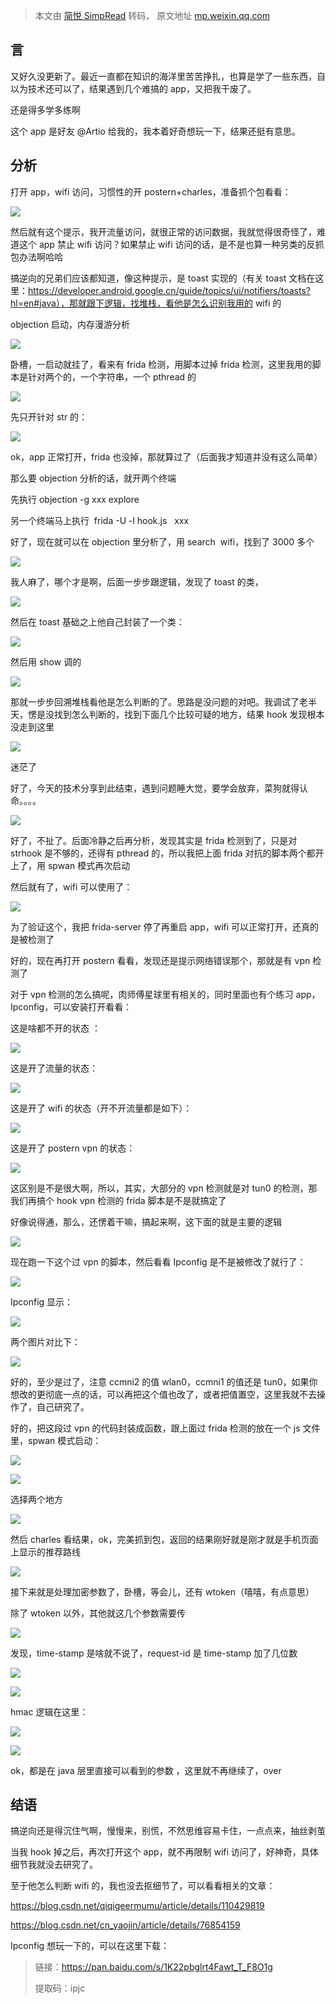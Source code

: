 > 本文由 [简悦 SimpRead](http://ksria.com/simpread/) 转码， 原文地址 [mp.weixin.qq.com](https://mp.weixin.qq.com/s/HMrhWmB4k_c90WWPOyBDkA)

言
-

又好久没更新了。最近一直都在知识的海洋里苦苦挣扎，也算是学了一些东西，自以为技术还可以了，结果遇到几个难搞的 app，又把我干废了。

还是得多学多练啊  

这个 app 是好友 @Artio 给我的，我本着好奇想玩一下，结果还挺有意思。  

分析
--

打开 app，wifi 访问，习惯性的开 postern+charles，准备抓个包看看：  

![](https://mmbiz.qpic.cn/mmbiz_png/l4m5icTfxSXW1yAnbkjfD1sOsqDmSzuia6MOC0wntZG3BIibliatibl7HcHS7VtI2KKkK3J4LueE2KjfHjHuS19icDJg/640?wx_fmt=png)

然后就有这个提示，我开流量访问，就很正常的访问数据，我就觉得很奇怪了，难道这个 app 禁止 wifi 访问？如果禁止 wifi 访问的话，是不是也算一种另类的反抓包办法啊哈哈

搞逆向的兄弟们应该都知道，像这种提示，是 toast 实现的（有关 toast 文档在这里：https://developer.android.google.cn/guide/topics/ui/notifiers/toasts?hl=en#java），那就跟下逻辑，找堆栈，看他是怎么识别我用的 wifi 的

objection 启动，内存漫游分析

![](https://mmbiz.qpic.cn/mmbiz_png/l4m5icTfxSXW1yAnbkjfD1sOsqDmSzuia6E3VicnC3ga1j56CrpJrsey8pmfZwEO0X0j68ftoXh8mKEKtG6L7jdAg/640?wx_fmt=png)

卧槽，一启动就挂了，看来有 frida 检测，用脚本过掉 frida 检测，这里我用的脚本是针对两个的，一个字符串，一个 pthread 的

![](https://mmbiz.qpic.cn/mmbiz_png/l4m5icTfxSXW1yAnbkjfD1sOsqDmSzuia6hXFFN8QITkmyZ4mlpGJaaX4g7cF8eKWvdf2daz4YUIsz0zbW2dMCew/640?wx_fmt=png)

先只开针对 str 的：  

![](https://mmbiz.qpic.cn/mmbiz_png/l4m5icTfxSXW1yAnbkjfD1sOsqDmSzuia6oCtQVo1kGqmLhtIaZ2YNdWmu1pdKuyZcOleZKCaebzlV8URgw16Xrg/640?wx_fmt=png)

ok，app 正常打开，frida 也没掉，那就算过了（后面我才知道并没有这么简单）  

那么要 objection 分析的话，就开两个终端  

先执行 objection -g xxx explore  

另一个终端马上执行  frida -U -l hook.js   xxx  

好了，现在就可以在 objection 里分析了，用 search  wifi，找到了 3000 多个

![](https://mmbiz.qpic.cn/mmbiz_png/l4m5icTfxSXW1yAnbkjfD1sOsqDmSzuia6jY9owF0rI9Fibs2y6I5gk86GCAuWDMvNnbjJicxcTdCDxsFc8gPXhADg/640?wx_fmt=png)

我人麻了，哪个才是啊，后面一步步跟逻辑，发现了 toast 的类，

![](https://mmbiz.qpic.cn/mmbiz_png/l4m5icTfxSXW1yAnbkjfD1sOsqDmSzuia6vqU7Fjmib9eq85mL8dIPxMW9NnHXCk2pKtuZicHiaynXNXNe8baoI2pZQ/640?wx_fmt=png)

然后在 toast 基础之上他自己封装了一个类：  

![](https://mmbiz.qpic.cn/mmbiz_png/l4m5icTfxSXW1yAnbkjfD1sOsqDmSzuia62nOzMUFn75tBukCWMZWED4EfuG3eRqxSFMDV3CmPcKaJibjoW9paJuA/640?wx_fmt=png)

然后用 show 调的

![](https://mmbiz.qpic.cn/mmbiz_png/l4m5icTfxSXW1yAnbkjfD1sOsqDmSzuia6ibsNBrV3rX4d0BJCUemEnoNH8Q0n09X3MZNNSLKzJWnianZVjMhO2bOg/640?wx_fmt=png)

那就一步步回溯堆栈看他是怎么判断的了。思路是没问题的对吧。我调试了老半天，愣是没找到怎么判断的，找到下面几个比较可疑的地方，结果 hook 发现根本没走到这里

![](https://mmbiz.qpic.cn/mmbiz_png/l4m5icTfxSXW1yAnbkjfD1sOsqDmSzuia6ibibCgAoMuxUzk4AQOD6j026R2ky9CHODUS4SoFbibzEUfD08icCenTx3A/640?wx_fmt=png)

迷茫了  

好了，今天的技术分享到此结束，遇到问题睡大觉，要学会放弃，菜狗就得认命。。。。

![](https://mmbiz.qpic.cn/mmbiz_jpg/l4m5icTfxSXW1yAnbkjfD1sOsqDmSzuia6CMMXNtAM5uJYYEmVOcwiczNCgXjxyVr7v6l5iasqxgcJN7wxJljubBKQ/640?wx_fmt=jpeg)

好了，不扯了。后面冷静之后再分析，发现其实是 frida 检测到了，只是对 strhook 是不够的，还得有 pthread 的，所以我把上面 frida 对抗的脚本两个都开上了，用 spwan 模式再次启动

然后就有了，wifi 可以使用了：  

![](https://mmbiz.qpic.cn/mmbiz_png/l4m5icTfxSXW1yAnbkjfD1sOsqDmSzuia6dVsZfMDNmXiawyiaxCL9VUVChYbJ50vic73LH3gMugG584PfF5aelFFRA/640?wx_fmt=png)

为了验证这个，我把 frida-server 停了再重启 app，wifi 可以正常打开，还真的是被检测了  

好的，现在再打开 postern 看看，发现还是提示网络错误那个，那就是有 vpn 检测了  

对于 vpn 检测的怎么搞呢，肉师傅星球里有相关的，同时里面也有个练习 app，Ipconfig，可以安装打开看看：  

这是啥都不开的状态 ：

![](https://mmbiz.qpic.cn/mmbiz_png/l4m5icTfxSXW1yAnbkjfD1sOsqDmSzuia6ToRtAgeO6EK0icX00zZ79M2OCKiby4npInhE27QK22muqUs0pelk2Mng/640?wx_fmt=png)

这是开了流量的状态：  

![](https://mmbiz.qpic.cn/mmbiz_png/l4m5icTfxSXW1yAnbkjfD1sOsqDmSzuia6p4JzPvIXiaR6wNGgDBReaQHmS37B7mGZ5ZFECYnaur9sBLY76TlVK8Q/640?wx_fmt=png)

这是开了 wifi 的状态（开不开流量都是如下）：

![](https://mmbiz.qpic.cn/mmbiz_png/l4m5icTfxSXW1yAnbkjfD1sOsqDmSzuia6LA8L5j5vqXBiaz4AHbO6NDdxNHfWbCtG2wGQeY1Shcoyicu68beHmIVQ/640?wx_fmt=png)

这是开了 postern vpn 的状态：

![](https://mmbiz.qpic.cn/mmbiz_png/l4m5icTfxSXW1yAnbkjfD1sOsqDmSzuia6MFDRD4ibNt7maF7vQJlWP7ZgVSuAVOH91WbMla9Aia4kOo1pwcEF0ARQ/640?wx_fmt=png)

这区别是不是很大啊，所以，其实，大部分的 vpn 检测就是对 tun0 的检测，那我们再搞个 hook vpn 检测的 frida 脚本是不是就搞定了

好像说得通，那么，还愣着干嘛，搞起来啊，这下面的就是主要的逻辑  

![](https://mmbiz.qpic.cn/mmbiz_png/l4m5icTfxSXW1yAnbkjfD1sOsqDmSzuia6icv9F76G69fJ7JslJmfnmlibsic0ouTG4KK0iaF1OPJ2ibbbIuRl00Gia4Jg/640?wx_fmt=png)

现在跑一下这个过 vpn 的脚本，然后看看 Ipconfig 是不是被修改了就行了：  

![](https://mmbiz.qpic.cn/mmbiz_png/l4m5icTfxSXW1yAnbkjfD1sOsqDmSzuia6EDqmQ36dpiafwhjUeHVYqEGicvFevSasbk8v1BH7WRmEMbjWulZVicAow/640?wx_fmt=png)

Ipconfig 显示：

![](https://mmbiz.qpic.cn/mmbiz_png/l4m5icTfxSXW1yAnbkjfD1sOsqDmSzuia6m7BmNdEaXxe26zJ40DpJQoWomIH3u3n9DhxP4iaNSRY1I9JQPcdSicbg/640?wx_fmt=png)

两个图片对比下：

![](https://mmbiz.qpic.cn/mmbiz_png/l4m5icTfxSXW1yAnbkjfD1sOsqDmSzuia6pOs8dsQJaEHExsNiaZ5x4Jzuk4yWGrQmkVzaSibCALwN3Dq6OEy81W3Q/640?wx_fmt=png)

好的，至少是过了，注意 ccmni2 的值 wlan0，ccmni1 的值还是 tun0，如果你想改的更彻底一点的话，可以再把这个值也改了，或者把值置空，这里我就不去操作了，自己研究了。  

好的，把这段过 vpn 的代码封装成函数，跟上面过 frida 检测的放在一个 js 文件里，spwan 模式启动：  

![](https://mmbiz.qpic.cn/mmbiz_png/l4m5icTfxSXW1yAnbkjfD1sOsqDmSzuia6iaW2ibgfvlmQ1sRyxnfsGKxdv73B3gEV5Wialr2ykMlez2GTrA4K7zrmw/640?wx_fmt=png)

![](https://mmbiz.qpic.cn/mmbiz_png/l4m5icTfxSXW1yAnbkjfD1sOsqDmSzuia6a9drwEFqdvSTCzexWyaj4yz23ZeX1suZESoqWnFo430k5f0tkZ4enQ/640?wx_fmt=png)

选择两个地方  

![](https://mmbiz.qpic.cn/mmbiz_png/l4m5icTfxSXW1yAnbkjfD1sOsqDmSzuia6Rewc3m0nPTmeXmJiapUicIvRDVibvZ6VSa3TVbp07FicxbEiba2gbia8R8LQ/640?wx_fmt=png)

然后 charles 看结果，ok，完美抓到包，返回的结果刚好就是刚才就是手机页面上显示的推荐路线

![](https://mmbiz.qpic.cn/mmbiz_png/l4m5icTfxSXW1yAnbkjfD1sOsqDmSzuia6pHgD8rbG3nVbhFic8sMBpmDCEsVT2zgSL9HBHdE86lQzh6I0TMNicNYA/640?wx_fmt=png)

接下来就是处理加密参数了，卧槽，等会儿，还有 wtoken（嘻嘻，有点意思）

除了 wtoken 以外，其他就这几个参数需要传

![](https://mmbiz.qpic.cn/mmbiz_png/l4m5icTfxSXW1yAnbkjfD1sOsqDmSzuia6mVcpe4wrhAZy8LaSlzCUOLQGETibica9ibFIyPnwCPt1sddnooN9IribAg/640?wx_fmt=png)

发现，time-stamp 是啥就不说了，request-id 是 time-stamp 加了几位数  

![](https://mmbiz.qpic.cn/mmbiz_png/l4m5icTfxSXW1yAnbkjfD1sOsqDmSzuia6eX4S5p7lvhJ0J9IVxV0yhK1Xw1m1KiaZavpOEQ8ZOgpbRgx4QGpYH0Q/640?wx_fmt=png)

![](https://mmbiz.qpic.cn/mmbiz_png/l4m5icTfxSXW1yAnbkjfD1sOsqDmSzuia6uN3tJmWNTC0QTKo5kARCaLlicvB8iciaE480uXBcVYV4ETFiaN8jE3ia66Q/640?wx_fmt=png)

hmac 逻辑在这里：  

![](https://mmbiz.qpic.cn/mmbiz_png/l4m5icTfxSXW1yAnbkjfD1sOsqDmSzuia6fJcraibDfMxbxYscuEM5RaGpWCoqZnbQY5IFLktgKsBMnusrllZibicxA/640?wx_fmt=png)

![](https://mmbiz.qpic.cn/mmbiz_png/l4m5icTfxSXW1yAnbkjfD1sOsqDmSzuia6YcXCDBph3iayoyzGbZs1czZrrhucmgSnFWKf04Ou7ribAHtZv4zqbpHg/640?wx_fmt=png)

ok，都是在 java 层里直接可以看到的参数 ，这里就不再继续了，over

结语
--

搞逆向还是得沉住气啊，慢慢来，别慌，不然思维容易卡住，一点点来，抽丝剥茧

当我 hook 掉之后，再次打开这个 app，就不再限制 wifi 访问了，好神奇，具体细节我就没去研究了。

至于他怎么判断 wifi 的，我也没去抠细节了，可以看看相关的文章：

https://blog.csdn.net/qiqigeermumu/article/details/110429819

https://blog.csdn.net/cn_yaojin/article/details/76854159

Ipconfig 想玩一下的，可以在这里下载：  

> 链接：https://pan.baidu.com/s/1K22pbglrt4Fawt_T_F8O1g
> 
> 提取码：ipjc